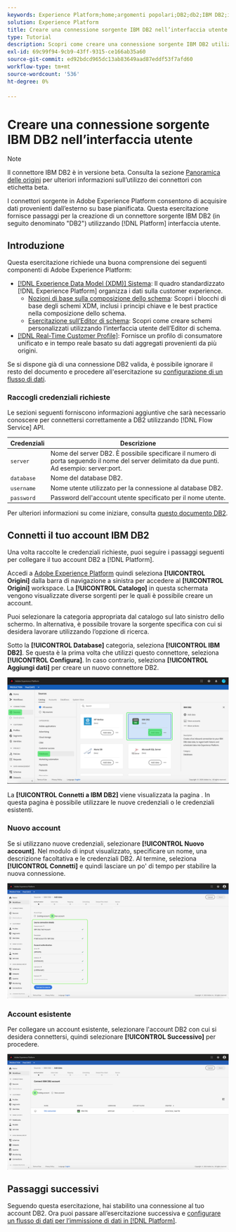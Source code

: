 ```yaml
---
keywords: Experience Platform;home;argomenti popolari;DB2;db2;IBM DB2;ibm db2
solution: Experience Platform
title: Creare una connessione sorgente IBM DB2 nell’interfaccia utente
type: Tutorial
description: Scopri come creare una connessione sorgente IBM DB2 utilizzando l’interfaccia utente Adobe Experience Platform.
exl-id: 69c99f94-9cb9-43ff-9315-ce166ab35a60
source-git-commit: ed92bdcd965dc13ab83649aad87eddf53f7afd60
workflow-type: tm+mt
source-wordcount: '536'
ht-degree: 0%

---
```


# Creare una connessione sorgente IBM DB2 nell’interfaccia utente

>[!NOTE]
>
> Il connettore IBM DB2 è in versione beta. Consulta la sezione [Panoramica delle origini](../../../../home.md#terms-and-conditions) per ulteriori informazioni sull’utilizzo dei connettori con etichetta beta.

I connettori sorgente in Adobe Experience Platform consentono di acquisire dati provenienti dall’esterno su base pianificata. Questa esercitazione fornisce passaggi per la creazione di un connettore sorgente IBM DB2 (in seguito denominato &quot;DB2&quot;) utilizzando [!DNL Platform] interfaccia utente.

## Introduzione

Questa esercitazione richiede una buona comprensione dei seguenti componenti di Adobe Experience Platform:

* [[!DNL Experience Data Model (XDM)] Sistema](../../../../../xdm/home.md): Il quadro standardizzato [!DNL Experience Platform] organizza i dati sulla customer experience.
   * [Nozioni di base sulla composizione dello schema](../../../../../xdm/schema/composition.md): Scopri i blocchi di base degli schemi XDM, inclusi i principi chiave e le best practice nella composizione dello schema.
   * [Esercitazione sull’Editor di schema](../../../../../xdm/tutorials/create-schema-ui.md): Scopri come creare schemi personalizzati utilizzando l’interfaccia utente dell’Editor di schema.
* [[!DNL Real-Time Customer Profile]](../../../../../profile/home.md): Fornisce un profilo di consumatore unificato e in tempo reale basato su dati aggregati provenienti da più origini.

Se si dispone già di una connessione DB2 valida, è possibile ignorare il resto del documento e procedere all&#39;esercitazione su [configurazione di un flusso di dati](../../dataflow/databases.md).

### Raccogli credenziali richieste

Le sezioni seguenti forniscono informazioni aggiuntive che sarà necessario conoscere per connettersi correttamente a DB2 utilizzando [!DNL Flow Service] API.

| Credenziali | Descrizione |
| ---------- | ----------- |
| `server` | Nome del server DB2. È possibile specificare il numero di porta seguendo il nome del server delimitato da due punti. Ad esempio: server:port. |
| `database` | Nome del database DB2. |
| `username` | Nome utente utilizzato per la connessione al database DB2. |
| `password` | Password dell&#39;account utente specificato per il nome utente. |

Per ulteriori informazioni su come iniziare, consulta [questo documento DB2](https://www.ibm.com/support/knowledgecenter/SSFMBX/com.ibm.swg.im.dashdb.doc/connecting/connect_credentials.html).

## Connetti il tuo account IBM DB2

Una volta raccolte le credenziali richieste, puoi seguire i passaggi seguenti per collegare il tuo account DB2 a [!DNL Platform].

Accedi a [Adobe Experience Platform](https://platform.adobe.com) quindi seleziona **[!UICONTROL Origini]** dalla barra di navigazione a sinistra per accedere al **[!UICONTROL Origini]** workspace. La **[!UICONTROL Catalogo]** in questa schermata vengono visualizzate diverse sorgenti per le quali è possibile creare un account.

Puoi selezionare la categoria appropriata dal catalogo sul lato sinistro dello schermo. In alternativa, è possibile trovare la sorgente specifica con cui si desidera lavorare utilizzando l’opzione di ricerca.

Sotto la **[!UICONTROL Database]** categoria, seleziona **[!UICONTROL IBM DB2]**. Se questa è la prima volta che utilizzi questo connettore, seleziona **[!UICONTROL Configura]**. In caso contrario, seleziona **[!UICONTROL Aggiungi dati]** per creare un nuovo connettore DB2.

![catalogo](../../../../images/tutorials/create/ibm-db2/catalog.png)

La **[!UICONTROL Connetti a IBM DB2]** viene visualizzata la pagina . In questa pagina è possibile utilizzare le nuove credenziali o le credenziali esistenti.

### Nuovo account

Se si utilizzano nuove credenziali, selezionare **[!UICONTROL Nuovo account]**. Nel modulo di input visualizzato, specificare un nome, una descrizione facoltativa e le credenziali DB2. Al termine, seleziona **[!UICONTROL Connetti]** e quindi lasciare un po&#39; di tempo per stabilire la nuova connessione.

![connect](../../../../images/tutorials/create/ibm-db2/new.png)

### Account esistente

Per collegare un account esistente, selezionare l&#39;account DB2 con cui si desidera connettersi, quindi selezionare **[!UICONTROL Successivo]** per procedere.

![esistente](../../../../images/tutorials/create/ibm-db2/existing.png)

## Passaggi successivi

Seguendo questa esercitazione, hai stabilito una connessione al tuo account DB2. Ora puoi passare all’esercitazione successiva e [configurare un flusso di dati per l’immissione di dati in [!DNL Platform]](../../dataflow/databases.md).
